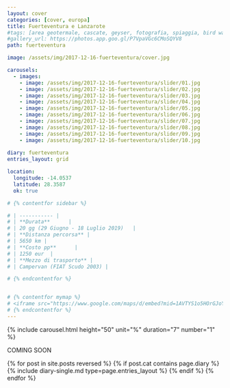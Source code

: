 ```yaml
---
layout: cover
categories: [cover, europa]
title: Fuerteventura e Lanzarote
#tags: [area geotermale, cascate, geyser, fotografia, spiaggia, bird watching, ghiacciaio, scogliere, fiordi]
#gallery_url: https://photos.app.goo.gl/P7VpaVGc6CMoSQYV8
path: fuerteventura

image: /assets/img/2017-12-16-fuerteventura/cover.jpg

carousels:
  - images: 
    - image: /assets/img/2017-12-16-fuerteventura/slider/01.jpg
    - image: /assets/img/2017-12-16-fuerteventura/slider/02.jpg
    - image: /assets/img/2017-12-16-fuerteventura/slider/03.jpg
    - image: /assets/img/2017-12-16-fuerteventura/slider/04.jpg
    - image: /assets/img/2017-12-16-fuerteventura/slider/05.jpg
    - image: /assets/img/2017-12-16-fuerteventura/slider/06.jpg
    - image: /assets/img/2017-12-16-fuerteventura/slider/07.jpg
    - image: /assets/img/2017-12-16-fuerteventura/slider/08.jpg
    - image: /assets/img/2017-12-16-fuerteventura/slider/09.jpg
    - image: /assets/img/2017-12-16-fuerteventura/slider/10.jpg
  
diary: fuerteventura
entries_layout: grid

location:
  longitude: -14.0537
  latitude: 28.3587
  ok: true

# {% contentfor sidebar %}

# | ----------- |
# | **Durata**      |
# | 20 gg (29 Giugno - 18 Luglio 2019)   |
# | **Distanza percorsa** |
# | 5650 km |
# | **Costo pp**      |
# | 1250 eur  |
# | **Mezzo di trasporto** |
# | Campervan (FIAT Scudo 2003) |

# {% endcontentfor %}


# {% contentfor mymap %}
# <iframe src="https://www.google.com/maps/d/embed?mid=1AVTYS1o5HOrGJoYhK8TJbPP7c07xYo--&ehbc=2E312F" width="640" height="480"></iframe>
# {% endcontentfor %}
---
```


{% include carousel.html height="50" unit="%" duration="7" number="1" %}

COMING SOON

<div class="entries-{{ page.entries_layout }}">
  {% for post in site.posts reversed %}
    {% if post.cat contains page.diary %}
      {% include diary-single.md type=page.entries_layout %}
    {% endif %}
  {% endfor %}
</div>
